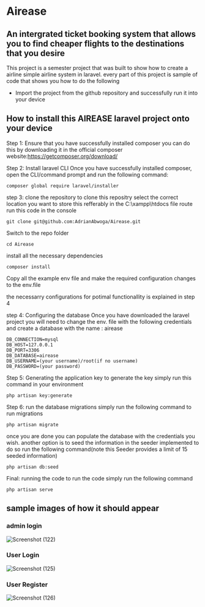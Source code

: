 # Airease
## An intergrated ticket booking system that allows you to find cheaper flights to the destinations that you desire 

This project is a semester project that was built to show how to create a airline simple airline system in laravel. every part of this project is sample of code that shows you how to do the following 
* Import the project from the github repository and successfully run it into your device


## How to install this AIREASE laravel project onto your device 
Step 1: Ensure that you have successfully installed composer 
  you can do this by downloading it in the official composer website:https://getcomposer.org/download/

Step 2: Install laravel CLI
  Once you have successfully installed composer, open the CLI/command prompt and run the following command:
  ```command line
composer global require laravel/installer
```
step 3: clone the repository 
to clone this repositry select the correct location you want to store this refferably in the C:\xampp\htdocs file route 
run this code in the console 
```command line
git clone git@github.com:AdrianAbwoga/Airease.git
```
Switch to the repo folder
```
cd Airease
```
install all the necessary dependencies 
```
composer install
```
Copy all the example env file and make the required configuration changes to the env.file 

the necessarry configurations for potimal functionallity is explained in step 4 

step 4: Configuring the database
Once you have downloaded the laravel project you will need to change the env. file with the following credentials and create a database with the name : airease

```command line
DB_CONNECTION=mysql
DB_HOST=127.0.0.1
DB_PORT=3306
DB_DATABASE=airease
DB_USERNAME=(your username)/root(if no username)
DB_PASSWORD=(your password)
```

Step 5: Generating the application key
to generate the key simply run this command in your environment 
```
php artisan key:generate
```
Step 6: run the database migrations
simply run the following command to run migrations 
```
php artisan migrate
```

once you are done you can populate the database with the credentials you wish. another option is to seed the information in the seeder implemented to do so run the following command(note this Seeder provides a limit of 15 seeded information)
```
php artisan db:seed
```
Final: running the code
to run the code simply run the following command 
```
php artisan serve
```
## sample images of how it should appear 
### admin login 
![Screenshot (122)](https://github.com/AdrianAbwoga/Airease/assets/98470631/a5d163d3-9dfa-44bf-9ce4-94f1493a6644)
### User Login
![Screenshot (125)](https://github.com/AdrianAbwoga/Airease/assets/98470631/598d343f-c24b-48d9-b31e-3c55967e2b1f)

### User Register
![Screenshot (126)](https://github.com/AdrianAbwoga/Airease/assets/98470631/9adb61b6-52a1-4635-ae4b-0c46c8d02668)


  
